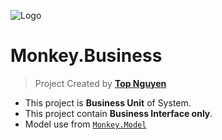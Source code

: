 ﻿![Logo](favicon.ico)
# Monkey.Business
> Project Created by [**Top Nguyen**](http://topnguyen.net)

- This project is **Business Unit** of System.
- This project contain **Business Interface only**.
- Model use from [`Monkey.Model`](../Monkey.Model/readme.md)